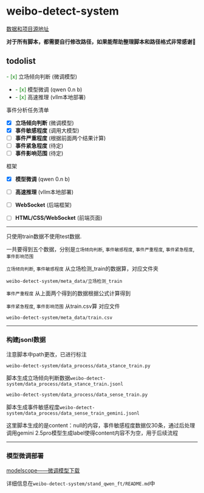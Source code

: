 # weibo-detect-system

[数据和项目源地址](https://tianchi.aliyun.com/competition/entrance/532363/information)

**对于所有脚本，都需要自行修改路径，如果能帮助整理脚本和路径格式非常感谢🙏**

todolist
---

<span style="color:green;">- [x]</span> 立场倾向判断 (微调模型)
  - <span style="color:green;">- [x]</span> 模型微调 (qwen 0.n b)
  - <span style="color:green;">- [x]</span> 高速推理 (vllm本地部署)

事件分析任务清单
- [x] **立场倾向判断** (微调模型)
- [x] **事件敏感程度** (调用大模型)
- [ ] **事件严重程度** (根据前面两个结果计算)
- [ ] **事件紧急程度** (待定)
- [ ] **事件影响范围** (待定)

框架
- [x] **模型微调** (qwen 0.n b)
- [ ] **高速推理** (vllm本地部署)
- [ ] **WebSocket** (后端框架)
- [ ] **HTML/CSS/WebSocket** (前端页面)


---

只使用train数据不使用test数据.

一共要得到五个数据，分别是`立场倾向判断`, `事件敏感程度`, `事件严重程度`, `事件紧急程度`, `事件影响范围`

`立场倾向判断`, `事件敏感程度` 从立场检测_train的数据算，对应文件夹

`weibo-detect-system/meta_data/立场检测_train`

`事件严重程度` 从上面两个得到的数据根据公式计算得到

`事件紧急程度`, `事件影响范围` 从train.csv算 对应文件

`weibo-detect-system/meta_data/train.csv`

---
### 构建jsonl数据
注意脚本中path更改，已进行标注

```bash
weibo-detect-system/data_process/data_stance_train.py 
```
脚本生成立场倾向判断数据`weibo-detect-system/data_process/data_stance_train.jsonl`

```bash
weibo-detect-system/data_process/data_sense_train.py
```
脚本生成事件敏感程度`weibo-detect-system/data_process/data_sense_train_gemini.jsonl`

这里脚本生成的是content：null的内容，事件敏感程度数据仅30条，通过后处理调用gemini 2.5pro模型生成label使得content内容不为空，用于后续流程

---
### 模型微调部署

[modelscope——微调模型下载](https://www.modelscope.cn/models/dabu46/qwen2.5-0.5b-ft-stand_detect/summary)


详细信息在`weibo-detect-system/stand_qwen_ft/README.md`中



